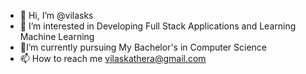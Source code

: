 - 👋 Hi, I’m @vilasks
- 👀 I’m interested in Developing Full Stack Applications and Learning Machine Learning
- 🌱I’m currently pursuing My Bachelor's in Computer Science 
- 📫 How to reach me vilaskathera@gmail.com

<!---
vilasks/vilasks is a ✨ special ✨ repository because its `README.md` (this file) appears on your GitHub profile.
You can click the Preview link to take a look at your changes.
--->
